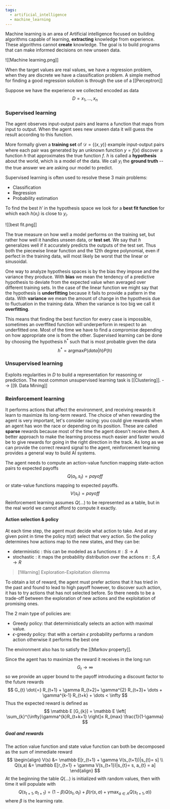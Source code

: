 ```yaml
---
tags:
  - artificial_intelligence
  - machine_learning
---
```

Machine learning is an area of Artificial intelligence focused on building algorithms capable of learning, **extracting** knowledge from experience. These algorithms cannot **create** knowledge. The goal is to build programs that can make informed decisions on new unseen data.

![[Machine learning.png]]

When the target values are real values, we have a regression problem, when they are discrete we have a classification problem.
A simple method for finding a good regression solution is through the use of a [[Perceptron]] 

Suppose we have the experience we collected encoded as data
$$
D=x_{1},\dots ,x_{n}
$$
### Supervised learning

The agent observes input-output pairs and learns a function that maps from input to output. When the agent sees new unseen data it will guess the result according to this function.

More formally given a **training set** of $\mathcal{D} = \{ (x, y) \}$ example input-output pairs where each pair was generated by an unknown function $y = f(x)$ discover a function $h$ that approximates the true function $f$. 
$h$ is called a **hypothesis** about the world, which is a model of the data. We call $y_{i}$ the **ground truth** -- the true answer we are asking our model to predict.

Supervised learning is often used to resolve these 3 main problems:
- Classification
- Regression
- Probability estimation

To find the best $h'$ in the hypothesis space we look for a **best fit function** for which each $h(x_{i})$ is close to $y_{i}$.

![[best fit.png]]

The true measure on how well a model performs on the training set, but rather how well it handles unseen data, or **test set**. We say that $h$ generalizes well if it accurately predicts the outputs of the test set. Thus both the piecewise linear function and the 12th degree polynomial, even if perfect in the training data, will  most likely be worst that the linear or sinusoidal.

One way to analyze hypothesis spaces is by the bias they impose and the variance they produce. 
With **bias** we mean the tendency of a predictive hypothesis to deviate from the expected value when averaged over different training sets. In the case of the linear function we might say that the hypothesis is **underfitting** because it fails to provide a pattern in the data.
With **variance** we mean the amount of change in the hypothesis due to fluctuation in the training data. When the variance is too big we call it **overfitting**.

This means that finding the best function for every case is impossible, sometimes an overffited function will underperform in respect to an underfitted one. Most of the time we have to find a compromise depending on  how appropriate one is from the other. Supervised learning can be done by choosing the hypothesis $h^{*}$ such that is most probable given the data 
$$
h^{*} = \text{argmax}P(data|h)P(h)
$$
### Unsupervised learning

Exploits regularities in $D$ to build a representation for reasoning or prediction. The most common unsupervised learning task is [[Clustering]].
--> [[9. Data Mining]]
### Reinforcement learning

It performs actions that affect the environment, and receiving rewards it learn to maximize its long-term reward. The choice of when rewarding the agent is very important, let's consider racing: you could give rewards when an agent has won the race or depending on its position. These are called **sparse** rewards because most of the time the agent doesn't receive them. A better approach to make the learning process much easier and faster would be to give rewards for going in the right direction in the track. As long as we can provide the correct reward signal to the agent, reinforcement learning provides a general way to build AI systems.

The agent needs to compute an action-value function mapping state-action pairs to expected payoffs
$$
Q(a_{t}, s_{t}) = payoff
$$
or state-value functions mapping to expected payoffs.
$$
V( s_{t}) = payoff
$$
Reinforcement learning assumes $Q(\dots)$ to be represented as a table, but in the real world we cannot afford to compute it exactly.
#### Action selection & policy

At each time step, the agent must decide what action to take. And at any given point in time the policy $\pi(st)$ select that very action. So the policy determines how actions map to the new states, and they can be:
- deterministic : this can be modeled as a functions $\pi: S \to A$ 
- stochastic : it maps the probability distribution over the actions $\pi : S,A \to R$

> [!Warning] Exploration-Exploitation dilemma
> 
To obtain a lot of reward, the agent must prefer actions that it has tried in the past and found to lead to high payoff however, to discover such action, it has to try actions that has not selected before. So there needs to be a trade-off between the exploration of new actions and the exploitation of promising ones.

The 2 main type of policies are:
- Greedy policy: that deterministically selects an action with maximal value.
- $\epsilon$-greedy policy: that with a certain $\epsilon$ probability performs a random action otherwise it performs the best one

The environment also has to satisfy the [[Markov property]].

Since the agent has to maximize the reward it receives in the long run
$$
G_{t} \to \infty
$$
so we provide an upper bound to the payoff introducing a discount factor to the future rewards
$$
G_{t} \dot{=} R_{t+1} + \gamma R_{t+2}+ \gamma^{2} R_{t+3}+ \dots + \gamma^{k-1} R_{t+k} + \dots < \infty
$$
Thus the expected reward is defined as
$$
\mathbb  E [G_{k}] = \mathbb E \left[ \sum_{k}^{\infty}\gamma^{k}R_{t+k+1} \right]≤ R_{max} \frac{1}{1-\gamma}
$$
##### Goal and rewards

The action value function and state value function can both be decomposed as the sum of immediate reward
$$
\begin{align}
V(s) &= \mathbb E[r_{t+1} + \gamma V(s_{t+1})|s_{t}= s]  \\
Q(s,a) &= \mathbb E[r_{t+1} + \gamma V(s_{t+1})|s_{t}= s, a_{t} = a] 
\end{align}
$$
At the beginning the table $Q(\dots)$ is initialized with random values, then with time it will populate with
$$
Q(s_{t+1},a_{t+1}) = (1- \beta)Q(s_{t},a_{t}) + \beta(r(s,a)+ \gamma \max_{a\in A} Q(s_{t+1},a)) 
$$
where $\beta$ is the learning rate.